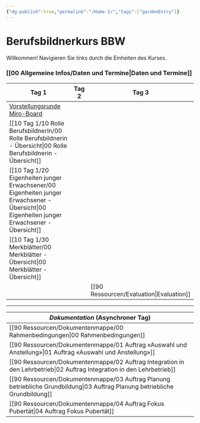 ```yaml
---
{"dg-publish":true,"permalink":"/Home 1/","tags":["gardenEntry"]}
---
```


# Berufsbildnerkurs BBW

Willkommen!
Navigieren Sie links durch die Einheiten des Kurses. 
### [[00 Allgemeine Infos/Daten und Termine\|Daten und Termine]]

| **Tag 1**                                                                                                        | **Tag 2** | **Tag 3**      |
| ---------------------------------------------------------------------------------------------------------------- | --------- | -------------- |
| [Vorstellungsrunde Miro-Board](https://miro.com/app/board/uXjVLKN6QrM=/?moveToWidget=3458764612507846797&cot=14) |           |                |
| [[10 Tag 1/10 Rolle BerufsbildnerIn/00 Rolle Berufsbildnerin - Übersicht\|00 Rolle Berufsbildnerin - Übersicht]]                                                                         |           |                |
| [[10 Tag 1/20 Eigenheiten junger Erwachsener/00 Eigenheiten junger Erwachsener - Übersicht\|00 Eigenheiten junger Erwachsener - Übersicht]]                                                                |           |                |
| [[10 Tag 1/30 Merkblätter/00 Merkblätter - Übersicht\|00 Merkblätter - Übersicht]]                                                                                   |           |                |
|                                                                                                                  |           | [[90 Ressourcen/Evaluation\|Evaluation]] |



---

| *Dokumentation* (Asynchroner Tag)                |
| ------------------------------------------------ |
| [[90 Ressourcen/Dokumentenmappe/00 Rahmenbedingungen\|00 Rahmenbedingungen]]                         |
| [[90 Ressourcen/Dokumentenmappe/01 Auftrag «Auswahl und Anstellung»\|01 Auftrag «Auswahl und Anstellung»]]          |
| [[90 Ressourcen/Dokumentenmappe/02 Auftrag Integration in den Lehrbetrieb\|02 Auftrag Integration in den Lehrbetrieb]]    |
| [[90 Ressourcen/Dokumentenmappe/03 Auftrag Planung betriebliche Grundbildung\|03 Auftrag Planung betriebliche Grundbildung]] |
| [[90 Ressourcen/Dokumentenmappe/04 Auftrag Fokus Pubertät\|04 Auftrag Fokus Pubertät]]                    |
